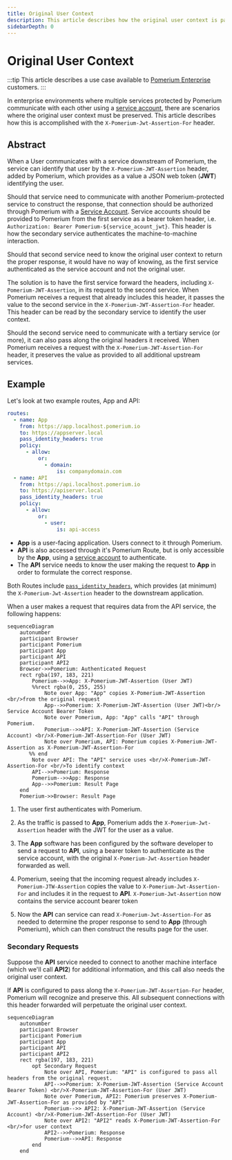 ```yaml
---
title: Original User Context
description: This article describes how the original user context is passed secondary requests.
sidebarDepth: 0
---
```


# Original User Context

:::tip
This article describes a use case available to [Pomerium Enterprise](/docs/enterprise/about) customers.
:::

In enterprise environments where multiple services protected by Pomerium communicate with each other using a [service account](/docs/enterprise/concepts#service-accounts), there are scenarios where the original user context must be preserved. This article describes how this is accomplished with the `X-Pomerium-Jwt-Assertion-For` header.

## Abstract

When a User communicates with a service downstream of Pomerium, the service can identify that user by the `X-Pomerium-JWT-Assertion` header, added by Pomerium, which provides as a value a JSON web token (**JWT**) identifying the user.

Should that service need to communicate with another Pomerium-protected service to construct the response, that connection should be authorized through Pomerium with a [Service Account](/docs/enterprise/concepts#service-accounts). Service accounts should be provided to Pomerium from the first service as a bearer token header, i.e. `Authorization: Bearer Pomerium-${service_acount_jwt}`. This header is how the secondary service authenticates the machine-to-machine interaction.

Should that second service need to know the original user context to return the proper response, it would have no way of knowing, as the first service authenticated as the service account and not the original user.

The solution is to have the first service forward the headers, including `X-Pomerium-JWT-Assertion`, in its request to the second service. When Pomerium receives a request that already includes this header, it passes the value to the second service in the `X-Pomerium-JWT-Assertion-For` header. This header can be read by the secondary service to identify the user context.

Should the second service need to communicate with a tertiary service (or more), it can also pass along the original headers it received. When Pomerium receives a request with the `X-Pomerium-JWT-Assertion-For` header, it preserves the value as provided to all additional upstream services.

## Example

Let's look at two example routes, App and API:

```yaml
routes:
  - name: App
    from: https://app.localhost.pomerium.io
    to: https://appserver.local
    pass_identity_headers: true
    policy:
      - allow:
          or:
            - domain:
                is: companydomain.com
  - name: API
    from: https://api.localhost.pomerium.io
    to: https://apiserver.local
    pass_identity_headers: true
    policy:
      - allow:
          or:
            - user:
                is: api-access
```

- **App** is a user-facing application. Users connect to it through Pomerium.
- **API** is also accessed through it's Pomerium Route, but is only accessible by the **App**, using a [service account](/docs/enterprise/reference/configure#service-accounts) to authenticate.
- The **API** service needs to know the user making the request to **App** in order to formulate the correct response.

Both Routes include [`pass_identity_headers`](/docs/reference/routes/pass-identity-headers), which provides (at minimum) the `X-Pomerium-Jwt-Assertion` header to the downstream application.

When a user makes a request that requires data from the API service, the following happens:

```mermaid
sequenceDiagram
    autonumber
    participant Browser
    participant Pomerium
    participant App
    participant API
    participant API2
    Browser->>Pomerium: Authenticated Request
    rect rgba(197, 183, 221)
        Pomerium-->>App: X-Pomerium-JWT-Assertion (User JWT)
        %%rect rgba(0, 255, 255)
            Note over App: "App" copies X-Pomerium-JWT-Assertion <br/>from the original request
            App-->>Pomerium: X-Pomerium-JWT-Assertion (User JWT)<br/> Service Account Bearer Token
            Note over Pomerium, App: "App" calls "API" through Pomerium.
            Pomerium-->>API: X-Pomerium-JWT-Assertion (Service Account) <br/>X-Pomerium-JWT-Assertion-For (User JWT)
            Note over Pomerium, API: Pomerium copies X-Pomerium-JWT-Assertion as X-Pomerium-JWT-Assertion-For
       %% end
        Note over API: The "API" service uses <br/>X-Pomerium-JWT-Assertion-For <br/>To identify context
        API-->>Pomerium: Response
        Pomerium-->>App: Response
        App-->>Pomerium: Result Page
    end
    Pomerium->>Browser: Result Page
```

1. The user first authenticates with Pomerium.

1. As the traffic is passed to **App**, Pomerium adds the `X-Pomerium-Jwt-Assertion` header with the JWT for the user as a value.

1. The **App** software has been configured by the software developer to send a request to **API**, using a bearer token to authenticate as the service account, with the original `X-Pomerium-Jwt-Assertion` header forwarded as well.

1. Pomerium, seeing that the incoming request already includes `X-Pomerium-JTW-Assertion` copies the value  to `X-Pomerium-Jwt-Assertion-For` and includes it in the request to **API**. `X-Pomerium-Jwt-Assertion` now contains the service account bearer token

1. Now the **API** can service can read `X-Pomerium-Jwt-Assertion-For` as needed to determine the proper response to send to **App** (through Pomerium), which can then construct the results page for the user.


### Secondary Requests

Suppose the **API** service needed to connect to another machine interface (which we'll call **API2**) for additional information, and this call also needs the original user context.

If **API** is configured to pass along the `X-Pomerium-JWT-Assertion-For` header, Pomerium will recognize and preserve this. All subsequent connections with this header forwarded will perpetuate the original user context.

```mermaid
sequenceDiagram
    autonumber
    participant Browser
    participant Pomerium
    participant App
    participant API
    participant API2
    rect rgba(197, 183, 221)
        opt Secondary Request
            Note over API, Pomerium: "API" is configured to pass all headers from the original request.
            API-->>Pomerium: X-Pomerium-JWT-Assertion (Service Account Bearer Token) <br/>X-Pomerium-JWT-Assertion-For (User JWT)
            Note over Pomerium, API2: Pomerium preserves X-Pomerium-JWT-Assertion-For as provided by "API"
            Pomerium-->> API2: X-Pomerium-JWT-Assertion (Service Account) <br/>X-Pomerium-JWT-Assertion-For (User JWT)
            Note over API2: "API2" reads X-Pomerium-JWT-Assertion-For <br/>for user context
            API2-->>Pomerium: Response
            Pomerium-->>API: Response
        end
    end
```
